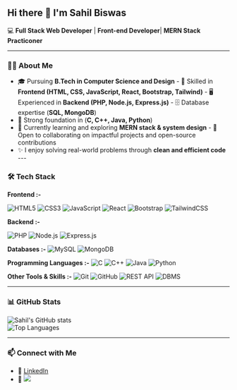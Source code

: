 ## Hi there 👋 I'm Sahil Biswas  

💻 **Full Stack Web Developer** | **Front-end Developer**| **MERN Stack Practiconer**

---

### 👨‍💻 About Me  
- 🎓 Pursuing **B.Tech in Computer Science and Design** - 💼 Skilled in **Frontend (HTML, CSS, JavaScript, React, Bootstrap, Tailwind)** - 🖥️ Experienced in **Backend (PHP, Node.js, Express.js)** - 🗄️ Database expertise (**SQL, MongoDB**)  
- 🔧 Strong foundation in (**C, C++, Java, Python**)  
- 🌱 Currently learning and exploring **MERN stack & system design** - 🤝 Open to collaborating on impactful projects and open-source contributions  
- ✨ I enjoy solving real-world problems through **clean and efficient code** ---

### 🛠️ Tech Stack  

**Frontend :-**

![HTML5](https://img.shields.io/badge/-HTML5-E34F26?style=flat-square&logo=html5&logoColor=white)
![CSS3](https://img.shields.io/badge/-CSS3-1572B6?style=flat-square&logo=css3&logoColor=white)
![JavaScript](https://img.shields.io/badge/-JavaScript-F7DF1E?style=flat-square&logo=javascript&logoColor=black)
![React](https://img.shields.io/badge/-React-20232A?style=flat-square&logo=react&logoColor=61DAFB)
![Bootstrap](https://img.shields.io/badge/-Bootstrap-563D7C?style=flat-square&logo=bootstrap&logoColor=white)
![TailwindCSS](https://img.shields.io/badge/-TailwindCSS-38B2AC?style=flat-square&logo=tailwind-css&logoColor=white)

**Backend :-**

![PHP](https://img.shields.io/badge/-PHP-777BB4?style=flat-square&logo=php&logoColor=white)
![Node.js](https://img.shields.io/badge/-Node.js-339933?style=flat-square&logo=node.js&logoColor=white)
![Express.js](https://img.shields.io/badge/-Express.js-000000?style=flat-square&logo=express&logoColor=white)

**Databases :-** ![MySQL](https://img.shields.io/badge/-MySQL-005C84?style=flat-square&logo=mysql&logoColor=white)
![MongoDB](https://img.shields.io/badge/-MongoDB-4EA94B?style=flat-square&logo=mongodb&logoColor=white)

**Programming Languages :-** ![C](https://img.shields.io/badge/-C-00599C?style=flat-square&logo=c&logoColor=white)
![C++](https://img.shields.io/badge/-C++-00599C?style=flat-square&logo=c%2B%2B&logoColor=white)
![Java](https://img.shields.io/badge/-Java-ED8B00?style=flat-square&logo=openjdk&logoColor=white)
![Python](https://img.shields.io/badge/-Python-3776AB?style=flat-square&logo=python&logoColor=white)

**Other Tools & Skills :-** ![Git](https://img.shields.io/badge/-Git-F05032?style=flat-square&logo=git&logoColor=white)
![GitHub](https://img.shields.io/badge/-GitHub-181717?style=flat-square&logo=github&logoColor=white)
![REST API](https://img.shields.io/badge/-REST-02569B?style=flat-square&logo=rest&logoColor=white)
![DBMS](https://img.shields.io/badge/-DBMS-4479A1?style=flat-square&logo=database&logoColor=white)
 
  ---

### 📊 GitHub Stats  

![Sahil's GitHub stats](https://github-readme-stats.vercel.app/api?username=sahilbiswas12-sky&show_icons=true&theme=radical)  
![Top Languages](https://github-readme-stats.vercel.app/api/top-langs/?username=sahilbiswas12-sky&layout=compact&theme=radical)  

---

### 📫 Connect with Me  
- 💼 [LinkedIn](https://www.linkedin.com/in/sahil-biswas-827337287)  
- 📧 <a href = "mailto: sahilbiswas890@gmail.com"><img src = "https://img.shields.io/badge/Gmail-D14836?style=for-the-badge&logo=gmail&logoColor=white"></a>
